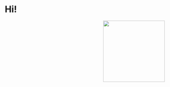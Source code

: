 # Hi!

<img style="float: right;" src="https://raw.githubusercontent.com/gocrazygh/gocrazygh/main/warmcoffee.gif" width="194"/>
